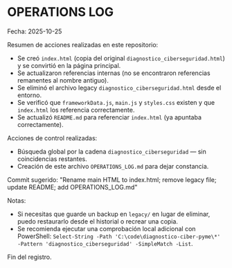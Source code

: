 # OPERATIONS LOG

Fecha: 2025-10-25

Resumen de acciones realizadas en este repositorio:

- Se creó `index.html` (copia del original `diagnostico_ciberseguridad.html`) y se convirtió en la página principal.
- Se actualizaron referencias internas (no se encontraron referencias remanentes al nombre antiguo).
- Se eliminó el archivo legacy `diagnostico_ciberseguridad.html` desde el entorno.
- Se verificó que `frameworkData.js`, `main.js` y `styles.css` existen y que `index.html` los referencia correctamente.
- Se actualizó `README.md` para referenciar `index.html` (ya apuntaba correctamente).

Acciones de control realizadas:

- Búsqueda global por la cadena `diagnostico_ciberseguridad` — sin coincidencias restantes.
- Creación de este archivo `OPERATIONS_LOG.md` para dejar constancia.

Commit sugerido: "Rename main HTML to index.html; remove legacy file; update README; add OPERATIONS_LOG.md"

Notas:
- Si necesitas que guarde un backup en `legacy/` en lugar de eliminar, puedo restaurarlo desde el historial o recrear una copia.
- Se recomienda ejecutar una comprobación local adicional con PowerShell: `Select-String -Path 'C:\code\diagnostico-ciber-pyme\*' -Pattern 'diagnostico_ciberseguridad' -SimpleMatch -List`.

Fin del registro.
